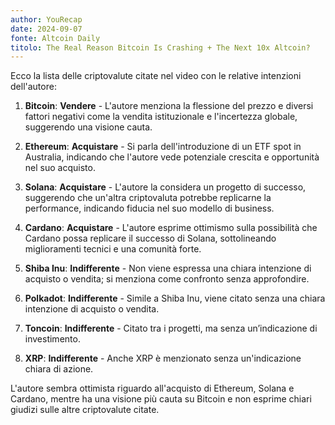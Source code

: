 ```yaml
---
author: YouRecap
date: 2024-09-07
fonte: Altcoin Daily
titolo: The Real Reason Bitcoin Is Crashing + The Next 10x Altcoin?
---
```


Ecco la lista delle criptovalute citate nel video con le relative intenzioni dell'autore:

1. **Bitcoin**: **Vendere** - L'autore menziona la flessione del prezzo e diversi fattori negativi come la vendita istituzionale e l'incertezza globale, suggerendo una visione cauta.

2. **Ethereum**: **Acquistare** - Si parla dell'introduzione di un ETF spot in Australia, indicando che l'autore vede potenziale crescita e opportunità nel suo acquisto.

3. **Solana**: **Acquistare** - L'autore la considera un progetto di successo, suggerendo che un'altra criptovaluta potrebbe replicarne la performance, indicando fiducia nel suo modello di business.

4. **Cardano**: **Acquistare** - L'autore esprime ottimismo sulla possibilità che Cardano possa replicare il successo di Solana, sottolineando miglioramenti tecnici e una comunità forte.

5. **Shiba Inu**: **Indifferente** - Non viene espressa una chiara intenzione di acquisto o vendita; si menziona come confronto senza approfondire.

6. **Polkadot**: **Indifferente** - Simile a Shiba Inu, viene citato senza una chiara intenzione di acquisto o vendita.

7. **Toncoin**: **Indifferente** - Citato tra i progetti, ma senza un’indicazione di investimento.

8. **XRP**: **Indifferente** - Anche XRP è menzionato senza un'indicazione chiara di azione.

L'autore sembra ottimista riguardo all'acquisto di Ethereum, Solana e Cardano, mentre ha una visione più cauta su Bitcoin e non esprime chiari giudizi sulle altre criptovalute citate.
